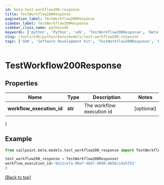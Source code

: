 ```yaml
---
id: beta-test-workflow200-response
title: TestWorkflow200Response
pagination_label: TestWorkflow200Response
sidebar_label: TestWorkflow200Response
sidebar_class_name: pythonsdk
keywords: ['python', 'Python', 'sdk', 'TestWorkflow200Response', 'BetaTestWorkflow200Response'] 
slug: /tools/sdk/python/beta/models/test-workflow200-response
tags: ['SDK', 'Software Development Kit', 'TestWorkflow200Response', 'BetaTestWorkflow200Response']
---
```


# TestWorkflow200Response


## Properties

Name | Type | Description | Notes
------------ | ------------- | ------------- | -------------
**workflow_execution_id** | **str** | The workflow execution id | [optional] 
}

## Example

```python
from sailpoint.beta.models.test_workflow200_response import TestWorkflow200Response

test_workflow200_response = TestWorkflow200Response(
workflow_execution_id='0e11cefa-96e7-4b67-90d0-065bc1da5753'
)

```
[[Back to top]](#) 

